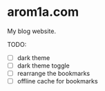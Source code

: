 # arom1a.com

My blog website.

TODO:

- [ ] dark theme
- [ ] dark theme toggle
- [ ] rearrange the bookmarks
- [ ] offline cache for bookmarks
